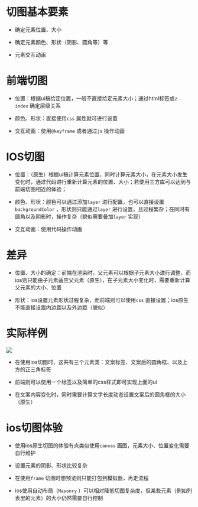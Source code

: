 # 切图基本要素

- 确定元素位置、大小

- 确定元素颜色、形状（阴影、圆角等）等

- 元素交互动画

# 前端切图

- 位置：根据ui稿给定位置，一般不直接给定元素大小；通过html标签或`z-index` 确定层级关系

- 颜色、形状：直接使用`css` 属性就可进行设置

- 交互动画：使用`@keyframe` 或者通过`js` 操作动画

# IOS切图

- 位置：（原生）根据ui稿计算元素位置，同时计算元素大小，在元素大小发生变化时，通过代码进行重新计算元素的位置、大小；若使用三方库可以达到与前端切图相近的体验；

- 颜色、形状：颜色可以通过添加`layer` 进行配置，也可以直接设置`backgroundColor` ，形状则只能通过`layer` 进行设置，且过程繁杂；在同时有圆角以及阴影时，操作复杂（貌似需要叠加`layer` 实现）

- 交互动画：使用代码操作动画

# 差异

- 位置、大小的确定：前端在渲染时，父元素可以根据子元素大小进行调整，而ios则只能由子元素适应父元素（原生），在子元素大小变化时，需要重新计算父元素的大小、位置

- 形状：ios设置元素形状过程复杂，而前端则可以使用`css` 直接设置；ios原生不能直接设置内边距以及外边距（貌似）

# 实际样例

![](https://tcs-devops.aliyuncs.com/storage/11291496a6d855d2e0b5f9c30868e64c3fe6?Signature=eyJhbGciOiJIUzI1NiIsInR5cCI6IkpXVCJ9.eyJBcHBJRCI6IjVlNzQ4MmQ2MjE1MjJiZDVjN2Y5YjMzNSIsIl9hcHBJZCI6IjVlNzQ4MmQ2MjE1MjJiZDVjN2Y5YjMzNSIsIl9vcmdhbml6YXRpb25JZCI6IiIsImV4cCI6MTY1MjUwMTM4MywiaWF0IjoxNjUxODk2NTgzLCJyZXNvdXJjZSI6Ii9zdG9yYWdlLzExMjkxNDk2YTZkODU1ZDJlMGI1ZjljMzA4NjhlNjRjM2ZlNiJ9._AxF3jgjfv64gq0ev57S59r56KdaBqawFd6Zv6CAiRI&download=image.png "")

- 在使用ios切图时，这共有三个元素类：文案标签、文案后的圆角框、以及上方的正三角标签

- 前端则可以使用一个标签以及简单的css样式即可实现上面的ui

- 在文案内容变化时，同时需要计算文字长度动态设置文案后的圆角框的大小（原生）

# ios切图体验

- 使用ios原生切图的体验有点类似使用`canvas` 画图，元素大小、位置变化需要自行维护

- 设置元素的阴影、形状比较复杂

- 在使用`frame` 切图时想预览则只能打包到模拟器，再走流程

- ios使用自动布局（`Masonry` ）可以相对降低切图复杂度，但某些元素（例如列表里的元素）的大小仍然需要自行控制









